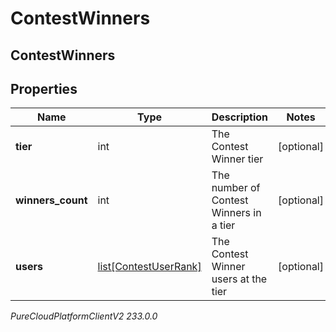 # ContestWinners

## ContestWinners

## Properties

|Name | Type | Description | Notes|
|------------ | ------------- | ------------- | -------------|
| **tier** | int | The Contest Winner tier | [optional] |
| **winners_count** | int | The number of Contest Winners in a tier | [optional] |
| **users** | [list[ContestUserRank]](ContestUserRank) | The Contest Winner users at the tier | [optional] |



_PureCloudPlatformClientV2 233.0.0_

